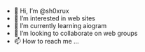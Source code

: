- 👋 Hi, I’m @sh0xrux
- 👀 I’m interested in web sites
- 🌱 I’m currently learning aiogram
- 💞️ I’m looking to collaborate on web groups
- 📫 How to reach me ...

<!---
sh0xrux/sh0xrux is a ✨ special ✨ repository because its `README.md` (this file) appears on your GitHub profile.
You can click the Preview link to take a look at your changes.
--->
